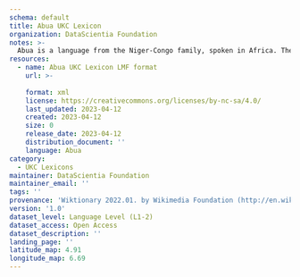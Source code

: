 ```yaml
---
schema: default
title: Abua UKC Lexicon
organization: DataScientia Foundation
notes: >-
  Abua is a language from the Niger-Congo family, spoken in Africa. The UKC Lexicon of Abua is represented as a lexico-semantic network. It consists of words, word senses, synsets, as well as sense-level and synset-level relationships.
resources:
  - name: Abua UKC Lexicon LMF format
    url: >-
      
    format: xml
    license: https://creativecommons.org/licenses/by-nc-sa/4.0/
    last_updated: 2023-04-12
    created: 2023-04-12
    size: 0
    release_date: 2023-04-12
    distribution_document: ''
    language: Abua
category:
  - UKC Lexicons
maintainer: DataScientia Foundation
maintainer_email: ''
tags: ''
provenance: 'Wiktionary 2022.01. by Wikimedia Foundation (http://en.wiktionary.org); Princeton WordNet 2.1 by Princeton University (https://wordnet.princeton.edu)'
version: '1.0'
dataset_level: Language Level (L1-2)
dataset_access: Open Access
dataset_description: ''
landing_page: ''
latitude_map: 4.91
longitude_map: 6.69
---
```

